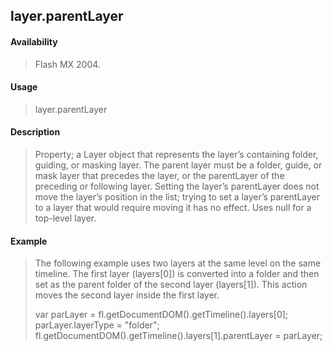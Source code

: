 ## layer.parentLayer

#### Availability

> Flash MX 2004.

#### Usage

> layer.parentLayer

#### Description

> Property; a Layer object that represents the layer’s containing folder, guiding, or masking layer. The parent layer must be a folder, guide, or mask layer that precedes the layer, or the parentLayer of the preceding or following layer. Setting the layer’s parentLayer does not move the layer’s position in the list; trying to set a layer’s parentLayer to a layer that would require moving it has no effect. Uses null for a top-level layer.

#### Example

> The following example uses two layers at the same level on the same timeline. The first layer (layers\[0\]) is converted into a folder and then set as the parent folder of the second layer (layers\[1\]). This action moves the second layer inside the first layer.
>
> var parLayer = fl.getDocumentDOM().getTimeline().layers\[0\]; parLayer.layerType = "folder"; fl.getDocumentDOM().getTimeline().layers\[1\].parentLayer = parLayer;
